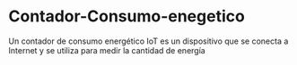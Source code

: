 # Contador-Consumo-enegetico
Un contador de consumo energético IoT es un dispositivo que se conecta a Internet y se utiliza para medir la cantidad de energía
